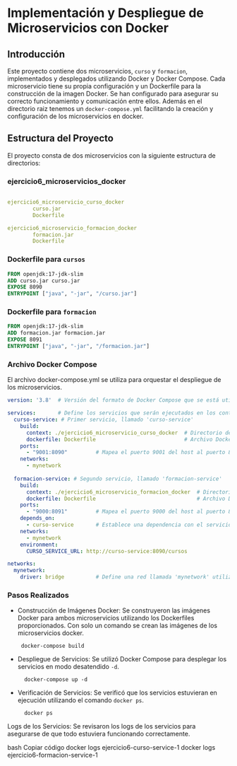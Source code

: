 # Implementación y Despliegue de Microservicios con Docker

## Introducción

Este proyecto contiene dos microservicios, `curso` y `formacion`, implementados y desplegados utilizando Docker y Docker Compose. Cada microservicio tiene su propia configuración y un Dockerfile para la construcción de la imagen Docker. Se han configurado para asegurar su correcto funcionamiento y comunicación entre ellos.
Además en el directorio raiz tenemos un `docker-compose.yml` facilitando la creación y configuración de los microservicios en docker.

## Estructura del Proyecto

El proyecto consta de dos microservicios con la siguiente estructura de directorios:


### ejercicio6_microservicios_docker
```docker-compose.yml

ejercicio6_microservicio_curso_docker
        curso.jar
        Dockerfile

ejercicio6_microservicio_formacion_docker
        formacion.jar
        Dockerfile
```

        
### Dockerfile para `cursos`

```Dockerfile
FROM openjdk:17-jdk-slim
ADD curso.jar curso.jar
EXPOSE 8090
ENTRYPOINT ["java", "-jar", "/curso.jar"]
```

### Dockerfile para `formacion`

```Dockerfile
FROM openjdk:17-jdk-slim
ADD formacion.jar formacion.jar
EXPOSE 8091
ENTRYPOINT ["java", "-jar", "/formacion.jar"]
```

### Archivo Docker Compose
El archivo docker-compose.yml se utiliza para orquestar el despliegue de los microservicios.

```docker-compose.yml
version: '3.8'  # Versión del formato de Docker Compose que se está utilizando

services:       # Define los servicios que serán ejecutados en los contenedores
  curso-service: # Primer servicio, llamado 'curso-service'
    build: 
      context: ./ejercicio6_microservicio_curso_docker  # Directorio de contexto para la construcción de la imagen Docker
      dockerfile: Dockerfile                            # Archivo Dockerfile que se usará para construir la imagen de este servicio
    ports:
      - "9001:8090"         # Mapea el puerto 9001 del host al puerto 8090 del contenedor
    networks:
      - mynetwork
    
  formacion-service: # Segundo servicio, llamado 'formacion-service'
    build: 
      context: ./ejercicio6_microservicio_formacion_docker  # Directorio de contexto para la construcción de la imagen Docker
      dockerfile: Dockerfile                                # Archivo Dockerfile que se usará para construir la imagen de este servicio
    ports:
      - "9000:8091"         # Mapea el puerto 9000 del host al puerto 8091 del contenedor
    depends_on:
      - curso-service       # Establece una dependencia con el servicio 'curso-service'. Docker Compose se asegurará de que 'curso-service' esté iniciado antes de 'formacion-service'.
    networks:
      - mynetwork
    environment:
      CURSO_SERVICE_URL: http://curso-service:8090/cursos

networks:
  mynetwork:
    driver: bridge          # Define una red llamada 'mynetwork' utilizando el driver 'bridge'
```



### Pasos Realizados
 - Construcción de Imágenes Docker:
        Se construyeron las imágenes Docker para ambos microservicios utilizando los Dockerfiles proporcionados. Con solo un comando se crean las imágenes de los microservicios docker.

        docker-compose build


- Despliegue de Servicios:
        Se utilizó Docker Compose para desplegar los servicios en modo desatendido `-d`.

        docker-compose up -d


- Verificación de Servicios:
        Se verificó que los servicios estuvieran en ejecución utilizando el comando `docker ps`.

        docker ps


Logs de los Servicios:
Se revisaron los logs de los servicios para asegurarse de que todo estuviera funcionando correctamente.

bash
Copiar código
docker logs ejercicio6-curso-service-1
docker logs ejercicio6-formacion-service-1
